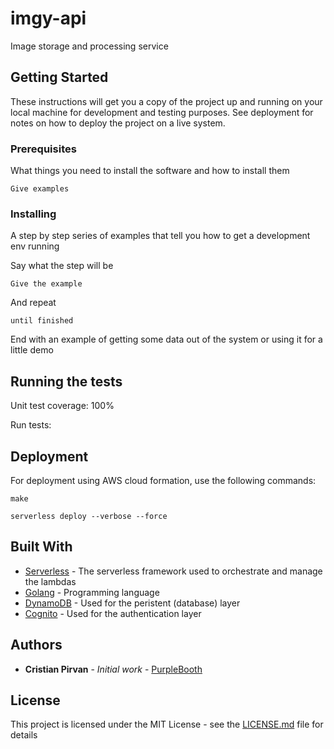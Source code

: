 # imgy-api

Image storage and processing service

## Getting Started

These instructions will get you a copy of the project up and running on your local machine for development and testing purposes. See deployment for notes on how to deploy the project on a live system.

### Prerequisites

What things you need to install the software and how to install them

```
Give examples
```

### Installing

A step by step series of examples that tell you how to get a development env running

Say what the step will be

```
Give the example
```

And repeat

```
until finished
```

End with an example of getting some data out of the system or using it for a little demo

## Running the tests

Unit test coverage: 100%

Run tests:



## Deployment

For deployment using AWS cloud formation, use the following commands:

```
make

serverless deploy --verbose --force
```

## Built With

* [Serverless](https://serverless.com/framework/docs/) - The serverless framework used to orchestrate and manage the lambdas
* [Golang](https://golang.org/doc/) - Programming language
* [DynamoDB](https://aws.amazon.com/documentation/dynamodb/) - Used for the peristent (database) layer
* [Cognito](https://aws.amazon.com/documentation/cognito/) - Used for the authentication layer 

## Authors

* **Cristian Pirvan** - *Initial work* - [PurpleBooth](https://github.com/PurpleBooth)


## License

This project is licensed under the MIT License - see the [LICENSE.md](LICENSE.md) file for details

